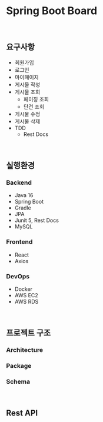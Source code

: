 # Spring Boot Board

<br>

## 요구사항

- 회원가입
- 로그인
- 마이페이지
- 게시물 작성
- 게시물 조회
    - 페이징 조회
    - 단건 조회
- 게시물 수정
- 게시물 삭제
- TDD
    - Rest Docs

<br>

## 실행환경

### Backend

- Java 16
- Spring Boot
- Gradle
- JPA
- Junit 5, Rest Docs
- MySQL

### Frontend

- React
- Axios

### DevOps

- Docker
- AWS EC2
- AWS RDS

<br>

## 프로젝트 구조

### Architecture

### Package

### Schema

<br>

## Rest API